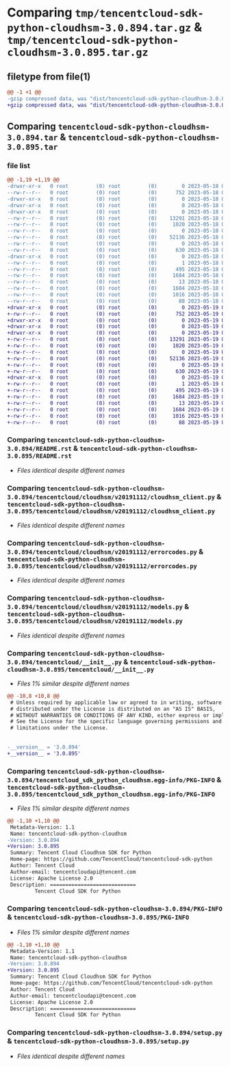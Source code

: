 # Comparing `tmp/tencentcloud-sdk-python-cloudhsm-3.0.894.tar.gz` & `tmp/tencentcloud-sdk-python-cloudhsm-3.0.895.tar.gz`

## filetype from file(1)

```diff
@@ -1 +1 @@
-gzip compressed data, was "dist/tencentcloud-sdk-python-cloudhsm-3.0.894.tar", last modified: Thu May 18 00:21:31 2023, max compression
+gzip compressed data, was "dist/tencentcloud-sdk-python-cloudhsm-3.0.895.tar", last modified: Fri May 19 02:46:51 2023, max compression
```

## Comparing `tencentcloud-sdk-python-cloudhsm-3.0.894.tar` & `tencentcloud-sdk-python-cloudhsm-3.0.895.tar`

### file list

```diff
@@ -1,19 +1,19 @@
-drwxr-xr-x   0 root         (0) root         (0)        0 2023-05-18 00:21:31.000000 tencentcloud-sdk-python-cloudhsm-3.0.894/
--rw-r--r--   0 root         (0) root         (0)      752 2023-05-18 00:21:31.000000 tencentcloud-sdk-python-cloudhsm-3.0.894/README.rst
-drwxr-xr-x   0 root         (0) root         (0)        0 2023-05-18 00:21:31.000000 tencentcloud-sdk-python-cloudhsm-3.0.894/tencentcloud/
-drwxr-xr-x   0 root         (0) root         (0)        0 2023-05-18 00:21:31.000000 tencentcloud-sdk-python-cloudhsm-3.0.894/tencentcloud/cloudhsm/
-drwxr-xr-x   0 root         (0) root         (0)        0 2023-05-18 00:21:31.000000 tencentcloud-sdk-python-cloudhsm-3.0.894/tencentcloud/cloudhsm/v20191112/
--rw-r--r--   0 root         (0) root         (0)    13291 2023-05-18 00:21:31.000000 tencentcloud-sdk-python-cloudhsm-3.0.894/tencentcloud/cloudhsm/v20191112/cloudhsm_client.py
--rw-r--r--   0 root         (0) root         (0)     1020 2023-05-18 00:21:31.000000 tencentcloud-sdk-python-cloudhsm-3.0.894/tencentcloud/cloudhsm/v20191112/errorcodes.py
--rw-r--r--   0 root         (0) root         (0)        0 2023-05-18 00:21:31.000000 tencentcloud-sdk-python-cloudhsm-3.0.894/tencentcloud/cloudhsm/v20191112/__init__.py
--rw-r--r--   0 root         (0) root         (0)    52136 2023-05-18 00:21:31.000000 tencentcloud-sdk-python-cloudhsm-3.0.894/tencentcloud/cloudhsm/v20191112/models.py
--rw-r--r--   0 root         (0) root         (0)        0 2023-05-18 00:21:31.000000 tencentcloud-sdk-python-cloudhsm-3.0.894/tencentcloud/cloudhsm/__init__.py
--rw-r--r--   0 root         (0) root         (0)      630 2023-05-18 00:21:31.000000 tencentcloud-sdk-python-cloudhsm-3.0.894/tencentcloud/__init__.py
-drwxr-xr-x   0 root         (0) root         (0)        0 2023-05-18 00:21:31.000000 tencentcloud-sdk-python-cloudhsm-3.0.894/tencentcloud_sdk_python_cloudhsm.egg-info/
--rw-r--r--   0 root         (0) root         (0)        1 2023-05-18 00:21:31.000000 tencentcloud-sdk-python-cloudhsm-3.0.894/tencentcloud_sdk_python_cloudhsm.egg-info/dependency_links.txt
--rw-r--r--   0 root         (0) root         (0)      495 2023-05-18 00:21:31.000000 tencentcloud-sdk-python-cloudhsm-3.0.894/tencentcloud_sdk_python_cloudhsm.egg-info/SOURCES.txt
--rw-r--r--   0 root         (0) root         (0)     1684 2023-05-18 00:21:31.000000 tencentcloud-sdk-python-cloudhsm-3.0.894/tencentcloud_sdk_python_cloudhsm.egg-info/PKG-INFO
--rw-r--r--   0 root         (0) root         (0)       13 2023-05-18 00:21:31.000000 tencentcloud-sdk-python-cloudhsm-3.0.894/tencentcloud_sdk_python_cloudhsm.egg-info/top_level.txt
--rw-r--r--   0 root         (0) root         (0)     1684 2023-05-18 00:21:31.000000 tencentcloud-sdk-python-cloudhsm-3.0.894/PKG-INFO
--rw-r--r--   0 root         (0) root         (0)     1016 2023-05-18 00:21:31.000000 tencentcloud-sdk-python-cloudhsm-3.0.894/setup.py
--rw-r--r--   0 root         (0) root         (0)       88 2023-05-18 00:21:31.000000 tencentcloud-sdk-python-cloudhsm-3.0.894/setup.cfg
+drwxr-xr-x   0 root         (0) root         (0)        0 2023-05-19 02:46:51.000000 tencentcloud-sdk-python-cloudhsm-3.0.895/
+-rw-r--r--   0 root         (0) root         (0)      752 2023-05-19 02:46:51.000000 tencentcloud-sdk-python-cloudhsm-3.0.895/README.rst
+drwxr-xr-x   0 root         (0) root         (0)        0 2023-05-19 02:46:51.000000 tencentcloud-sdk-python-cloudhsm-3.0.895/tencentcloud/
+drwxr-xr-x   0 root         (0) root         (0)        0 2023-05-19 02:46:51.000000 tencentcloud-sdk-python-cloudhsm-3.0.895/tencentcloud/cloudhsm/
+drwxr-xr-x   0 root         (0) root         (0)        0 2023-05-19 02:46:51.000000 tencentcloud-sdk-python-cloudhsm-3.0.895/tencentcloud/cloudhsm/v20191112/
+-rw-r--r--   0 root         (0) root         (0)    13291 2023-05-19 02:46:51.000000 tencentcloud-sdk-python-cloudhsm-3.0.895/tencentcloud/cloudhsm/v20191112/cloudhsm_client.py
+-rw-r--r--   0 root         (0) root         (0)     1020 2023-05-19 02:46:51.000000 tencentcloud-sdk-python-cloudhsm-3.0.895/tencentcloud/cloudhsm/v20191112/errorcodes.py
+-rw-r--r--   0 root         (0) root         (0)        0 2023-05-19 02:46:51.000000 tencentcloud-sdk-python-cloudhsm-3.0.895/tencentcloud/cloudhsm/v20191112/__init__.py
+-rw-r--r--   0 root         (0) root         (0)    52136 2023-05-19 02:46:51.000000 tencentcloud-sdk-python-cloudhsm-3.0.895/tencentcloud/cloudhsm/v20191112/models.py
+-rw-r--r--   0 root         (0) root         (0)        0 2023-05-19 02:46:51.000000 tencentcloud-sdk-python-cloudhsm-3.0.895/tencentcloud/cloudhsm/__init__.py
+-rw-r--r--   0 root         (0) root         (0)      630 2023-05-19 02:46:51.000000 tencentcloud-sdk-python-cloudhsm-3.0.895/tencentcloud/__init__.py
+drwxr-xr-x   0 root         (0) root         (0)        0 2023-05-19 02:46:51.000000 tencentcloud-sdk-python-cloudhsm-3.0.895/tencentcloud_sdk_python_cloudhsm.egg-info/
+-rw-r--r--   0 root         (0) root         (0)        1 2023-05-19 02:46:51.000000 tencentcloud-sdk-python-cloudhsm-3.0.895/tencentcloud_sdk_python_cloudhsm.egg-info/dependency_links.txt
+-rw-r--r--   0 root         (0) root         (0)      495 2023-05-19 02:46:51.000000 tencentcloud-sdk-python-cloudhsm-3.0.895/tencentcloud_sdk_python_cloudhsm.egg-info/SOURCES.txt
+-rw-r--r--   0 root         (0) root         (0)     1684 2023-05-19 02:46:51.000000 tencentcloud-sdk-python-cloudhsm-3.0.895/tencentcloud_sdk_python_cloudhsm.egg-info/PKG-INFO
+-rw-r--r--   0 root         (0) root         (0)       13 2023-05-19 02:46:51.000000 tencentcloud-sdk-python-cloudhsm-3.0.895/tencentcloud_sdk_python_cloudhsm.egg-info/top_level.txt
+-rw-r--r--   0 root         (0) root         (0)     1684 2023-05-19 02:46:51.000000 tencentcloud-sdk-python-cloudhsm-3.0.895/PKG-INFO
+-rw-r--r--   0 root         (0) root         (0)     1016 2023-05-19 02:46:51.000000 tencentcloud-sdk-python-cloudhsm-3.0.895/setup.py
+-rw-r--r--   0 root         (0) root         (0)       88 2023-05-19 02:46:51.000000 tencentcloud-sdk-python-cloudhsm-3.0.895/setup.cfg
```

### Comparing `tencentcloud-sdk-python-cloudhsm-3.0.894/README.rst` & `tencentcloud-sdk-python-cloudhsm-3.0.895/README.rst`

 * *Files identical despite different names*

### Comparing `tencentcloud-sdk-python-cloudhsm-3.0.894/tencentcloud/cloudhsm/v20191112/cloudhsm_client.py` & `tencentcloud-sdk-python-cloudhsm-3.0.895/tencentcloud/cloudhsm/v20191112/cloudhsm_client.py`

 * *Files identical despite different names*

### Comparing `tencentcloud-sdk-python-cloudhsm-3.0.894/tencentcloud/cloudhsm/v20191112/errorcodes.py` & `tencentcloud-sdk-python-cloudhsm-3.0.895/tencentcloud/cloudhsm/v20191112/errorcodes.py`

 * *Files identical despite different names*

### Comparing `tencentcloud-sdk-python-cloudhsm-3.0.894/tencentcloud/cloudhsm/v20191112/models.py` & `tencentcloud-sdk-python-cloudhsm-3.0.895/tencentcloud/cloudhsm/v20191112/models.py`

 * *Files identical despite different names*

### Comparing `tencentcloud-sdk-python-cloudhsm-3.0.894/tencentcloud/__init__.py` & `tencentcloud-sdk-python-cloudhsm-3.0.895/tencentcloud/__init__.py`

 * *Files 1% similar despite different names*

```diff
@@ -10,8 +10,8 @@
 # Unless required by applicable law or agreed to in writing, software
 # distributed under the License is distributed on an "AS IS" BASIS,
 # WITHOUT WARRANTIES OR CONDITIONS OF ANY KIND, either express or implied.
 # See the License for the specific language governing permissions and
 # limitations under the License.
 
 
-__version__ = '3.0.894'
+__version__ = '3.0.895'
```

### Comparing `tencentcloud-sdk-python-cloudhsm-3.0.894/tencentcloud_sdk_python_cloudhsm.egg-info/PKG-INFO` & `tencentcloud-sdk-python-cloudhsm-3.0.895/tencentcloud_sdk_python_cloudhsm.egg-info/PKG-INFO`

 * *Files 1% similar despite different names*

```diff
@@ -1,10 +1,10 @@
 Metadata-Version: 1.1
 Name: tencentcloud-sdk-python-cloudhsm
-Version: 3.0.894
+Version: 3.0.895
 Summary: Tencent Cloud Cloudhsm SDK for Python
 Home-page: https://github.com/TencentCloud/tencentcloud-sdk-python
 Author: Tencent Cloud
 Author-email: tencentcloudapi@tencent.com
 License: Apache License 2.0
 Description: ============================
         Tencent Cloud SDK for Python
```

### Comparing `tencentcloud-sdk-python-cloudhsm-3.0.894/PKG-INFO` & `tencentcloud-sdk-python-cloudhsm-3.0.895/PKG-INFO`

 * *Files 1% similar despite different names*

```diff
@@ -1,10 +1,10 @@
 Metadata-Version: 1.1
 Name: tencentcloud-sdk-python-cloudhsm
-Version: 3.0.894
+Version: 3.0.895
 Summary: Tencent Cloud Cloudhsm SDK for Python
 Home-page: https://github.com/TencentCloud/tencentcloud-sdk-python
 Author: Tencent Cloud
 Author-email: tencentcloudapi@tencent.com
 License: Apache License 2.0
 Description: ============================
         Tencent Cloud SDK for Python
```

### Comparing `tencentcloud-sdk-python-cloudhsm-3.0.894/setup.py` & `tencentcloud-sdk-python-cloudhsm-3.0.895/setup.py`

 * *Files identical despite different names*

